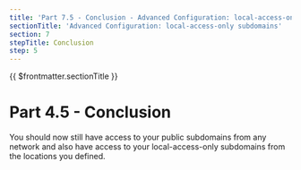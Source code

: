```yaml
---
title: 'Part 7.5 - Conclusion - Advanced Configuration: local-access-only subdomains'
sectionTitle: 'Advanced Configuration: local-access-only subdomains'
section: 7
stepTitle: Conclusion
step: 5
---
```


{{ $frontmatter.sectionTitle }}
# Part 4.5 - Conclusion

You should now still have access to your public subdomains from any network and also have access to your local-access-only subdomains from the locations you defined.
